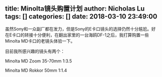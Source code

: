 title: Minolta镜头购置计划
author: Nicholas Lu
tags: []
categories: []
date: 2018-03-10 23:49:00
---
虽然Sony和一众副厂都在发力，但是Sony的E卡口镜头的选择仍然十分尴尬。好在E卡口的转接十分便利，在翻出家里的一台海鸥DF-1之后，我打算购置一些Minolta MD卡口的老镜头体验一下。

目前我所感兴趣的镜头有两个：

Minolta MD Zoom 35-70mm 1:3.5

Minolta MD Rokkor 50mm 1:1.4


